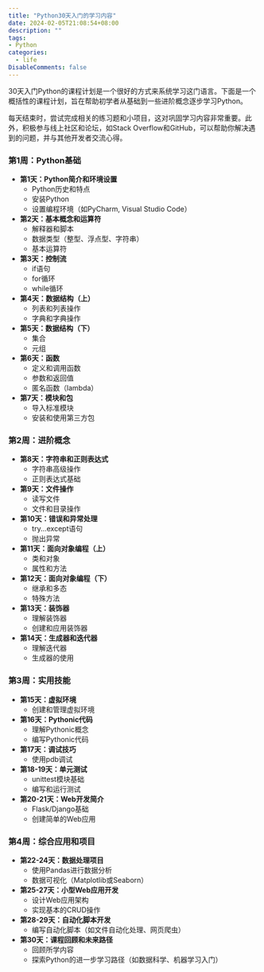 ```yaml
---
title: "Python30天入门的学习内容"
date: 2024-02-05T21:08:54+08:00
description: ""
tags: 
- Python
categories:
  - life
DisableComments: false
---
```


30天入门Python的课程计划是一个很好的方式来系统学习这门语言。下面是一个概括性的课程计划，旨在帮助初学者从基础到一些进阶概念逐步学习Python。
<!--more-->

每天结束时，尝试完成相关的练习题和小项目，这对巩固学习内容非常重要。此外，积极参与线上社区和论坛，如Stack Overflow和GitHub，可以帮助你解决遇到的问题，并与其他开发者交流心得。

### 第1周：Python基础
- **第1天：Python简介和环境设置**
  - Python历史和特点
  - 安装Python
  - 设置编程环境（如PyCharm, Visual Studio Code）
- **第2天：基本概念和运算符**
  - 解释器和脚本
  - 数据类型（整型、浮点型、字符串）
  - 基本运算符
- **第3天：控制流**
  - if语句
  - for循环
  - while循环
- **第4天：数据结构（上）**
  - 列表和列表操作
  - 字典和字典操作
- **第5天：数据结构（下）**
  - 集合
  - 元组
- **第6天：函数**
  - 定义和调用函数
  - 参数和返回值
  - 匿名函数（lambda）
- **第7天：模块和包**
  - 导入标准模块
  - 安装和使用第三方包

### 第2周：进阶概念
- **第8天：字符串和正则表达式**
  - 字符串高级操作
  - 正则表达式基础
- **第9天：文件操作**
  - 读写文件
  - 文件和目录操作
- **第10天：错误和异常处理**
  - try...except语句
  - 抛出异常
- **第11天：面向对象编程（上）**
  - 类和对象
  - 属性和方法
- **第12天：面向对象编程（下）**
  - 继承和多态
  - 特殊方法
- **第13天：装饰器**
  - 理解装饰器
  - 创建和应用装饰器
- **第14天：生成器和迭代器**
  - 理解迭代器
  - 生成器的使用

### 第3周：实用技能
- **第15天：虚拟环境**
  - 创建和管理虚拟环境
- **第16天：Pythonic代码**
  - 理解Pythonic概念
  - 编写Pythonic代码
- **第17天：调试技巧**
  - 使用pdb调试
- **第18-19天：单元测试**
  - unittest模块基础
  - 编写和运行测试
- **第20-21天：Web开发简介**
  - Flask/Django基础
  - 创建简单的Web应用

### 第4周：综合应用和项目
- **第22-24天：数据处理项目**
  - 使用Pandas进行数据分析
  - 数据可视化（Matplotlib或Seaborn）
- **第25-27天：小型Web应用开发**
  - 设计Web应用架构
  - 实现基本的CRUD操作
- **第28-29天：自动化脚本开发**
  - 编写自动化脚本（如文件自动化处理、网页爬虫）
- **第30天：课程回顾和未来路径**
  - 回顾所学内容
  - 探索Python的进一步学习路径（如数据科学、机器学习入门）